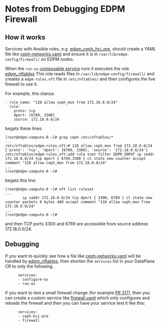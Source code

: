 # Notes from Debugging EDPM Firewall

## How it works

Services with Ansible roles, e.g. 
[edpm_ceph_hci_pre](https://github.com/openstack-k8s-operators/edpm-ansible/tree/main/roles/edpm_ceph_hci_pre),
should create a YAML file like
[ceph-networks.yaml](ceph-networks.yaml)
and ensure it is in `/var/lib/edpm-config/firewall/` on EDPM nodes.

When the `run-os`
[composable service](https://openstack-k8s-operators.github.io/dataplane-operator/composable_services/)
runs it executes the role
[edpm_nftables](https://github.com/openstack-k8s-operators/edpm-ansible/tree/main/roles/edpm_nftables)
This role reads files in `/var/lib/edpm-config/firewall/`
and creates a `edpm-rules.nft` file in `/etc/nftables/` and then
configures the live firewall to use it.

For example, this stanza:
```
- rule_name: "110 allow ceph_mon from 172.18.0.0/24"
  rule:
    proto: tcp
    dport: [6789, 3300]
    source: 172.18.0.0/24
```
begats these lines:
```
[root@edpm-compute-0 ~]# grep ceph /etc/nftables/*
...
/etc/nftables/edpm-rules.nft:# 110 allow ceph_mon from 172.18.0.0/24 {'proto': 'tcp', 'dport': [6789, 3300], 'source': '172.18.0.0/24'}
/etc/nftables/edpm-rules.nft:add rule inet filter EDPM_INPUT ip saddr 172.18.0.0/24 tcp dport { 6789,3300 } ct state new counter accept comment "110 allow ceph_mon from 172.18.0.0/24"
...
[root@edpm-compute-0 ~]#
```
begats this line:
```
[root@edpm-compute-0 ~]# nft list ruleset
...
		ip saddr 172.18.0.0/24 tcp dport { 3300, 6789 } ct state new counter packets 8 bytes 480 accept comment "110 allow ceph_mon from 172.18.0.0/24"
...
[root@edpm-compute-0 ~]#
```
and then TCP ports 3300 and 6789 are accessible from source address 172.18.0.0/24.

## Debugging

If you want to quickly see how a file
like [ceph-networks.yaml](ceph-networks.yaml)
will be handled by
[edpm_nftables](https://github.com/openstack-k8s-operators/edpm-ansible/tree/main/roles/edpm_nftables),
then shorten the `services` list in your DataPlane CR to only the
following.
```
      services:
      - configure-os
      - run-os
```
If you want to test a small firewall change (for example
[PR 317](https://github.com/openstack-k8s-operators/edpm-ansible/pull/317)),
then you can create a custom service like
[firewall.yaml](../../crs/services/firewall.yaml) which only
configures and reloads the firewall and then you can have your service
test it like this:
```
      services:
      - ceph-hci-pre
      - firewall
```
